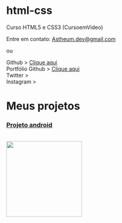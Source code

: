 # html-css
 Curso HTML5 e CSS3 (CursoemVideo)

Entre em contato:
Astheum.dev@gmail.com

ou

Github > <a href="https://github.com/Astheum" target="_blank"> Clique aqui </a>
<br>
Portfólio Github > <a href="https://astheum.github.io/html-css/" target="_blank"> Clique aqui </a>
<br>
Twitter >
<br>
Instagram >


<h1> Meus projetos </h1>
<h3><a href="https://astheum.github.io/projeto-android/">Projeto android</a></h3>

<br>
<img src="https://qr-codes-svg.s3.amazonaws.com/Ydtv9k.svg?1669559042317" width="200" height="200" />